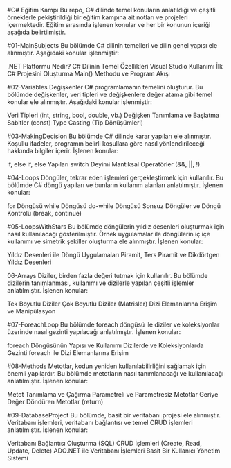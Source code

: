 #C# Eğitim Kampı
Bu repo, C# dilinde temel konuların anlatıldığı ve çeşitli örneklerle pekiştirildiği bir eğitim kampına ait notları ve projeleri içermektedir. Eğitim sırasında işlenen konular ve her bir konunun içeriği aşağıda belirtilmiştir.

#01-MainSubjects
Bu bölümde C# dilinin temelleri ve dilin genel yapısı ele alınmıştır. Aşağıdaki konular işlenmiştir:

.NET Platformu Nedir?
C# Dilinin Temel Özellikleri
Visual Studio Kullanımı
İlk C# Projesini Oluşturma
Main() Methodu ve Program Akışı

#02-Variables
Değişkenler C# programlamanın temelini oluşturur. Bu bölümde değişkenler, veri tipleri ve değişkenlere değer atama gibi temel konular ele alınmıştır. Aşağıdaki konular işlenmiştir:

Veri Tipleri (int, string, bool, double, vb.)
Değişken Tanımlama ve Başlatma
Sabitler (const)
Type Casting (Tip Dönüşümleri)

#03-MakingDecision
Bu bölümde C# dilinde karar yapıları ele alınmıştır. Koşullu ifadeler, programın belirli koşullara göre nasıl yönlendirileceği hakkında bilgiler içerir. İşlenen konular:

if, else if, else Yapıları
switch Deyimi
Mantıksal Operatörler (&&, ||, !)

#04-Loops
Döngüler, tekrar eden işlemleri gerçekleştirmek için kullanılır. Bu bölümde C# döngü yapıları ve bunların kullanım alanları anlatılmıştır. İşlenen konular:

for Döngüsü
while Döngüsü
do-while Döngüsü
Sonsuz Döngüler ve Döngü Kontrolü (break, continue)

#05-LoopsWithStars
Bu bölümde döngülerin yıldız desenleri oluşturmak için nasıl kullanılacağı gösterilmiştir. Örnek uygulamalar ile döngülerin iç içe kullanımı ve simetrik şekiller oluşturma ele alınmıştır. İşlenen konular:

Yıldız Desenleri ile Döngü Uygulamaları
Piramit, Ters Piramit ve Dikdörtgen Yıldız Desenleri

06-Arrays
Diziler, birden fazla değeri tutmak için kullanılır. Bu bölümde dizilerin tanımlanması, kullanımı ve dizilerle yapılan çeşitli işlemler anlatılmıştır. İşlenen konular:

Tek Boyutlu Diziler
Çok Boyutlu Diziler (Matrisler)
Dizi Elemanlarına Erişim ve Manipülasyon

#07-ForeachLoop
Bu bölümde foreach döngüsü ile diziler ve koleksiyonlar üzerinde nasıl gezinti yapılacağı anlatılmıştır. İşlenen konular:

foreach Döngüsünün Yapısı ve Kullanımı
Dizilerde ve Koleksiyonlarda Gezinti
foreach ile Dizi Elemanlarına Erişim

#08-Methods
Metotlar, kodun yeniden kullanılabilirliğini sağlamak için önemli yapılardır. Bu bölümde metotların nasıl tanımlanacağı ve kullanılacağı anlatılmıştır. İşlenen konular:

Metot Tanımlama ve Çağırma
Parametreli ve Parametresiz Metotlar
Geriye Değer Döndüren Metotlar (return)

#09-DatabaseProject
Bu bölümde, basit bir veritabanı projesi ele alınmıştır. Veritabanı işlemleri, veritabanı bağlantısı ve temel CRUD işlemleri anlatılmıştır. İşlenen konular:

Veritabanı Bağlantısı Oluşturma (SQL)
CRUD İşlemleri (Create, Read, Update, Delete)
ADO.NET ile Veritabanı İşlemleri
Basit Bir Kullanıcı Yönetim Sistemi
